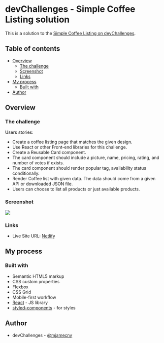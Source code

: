 # devChallenges - Simple Coffee Listing solution

This is a solution to the [Simple Coffee Listing on devChallenges](https://devchallenges.io/challenge/45).

## Table of contents

- [Overview](#overview)
  - [The challenge](#the-challenge)
  - [Screenshot](#screenshot)
  - [Links](#links)
- [My process](#my-process)
  - [Built with](#built-with)
- [Author](#author)

## Overview

### The challenge

Users stories:

- Create a coffee listing page that matches the given design.
- Use React or other Front-end libraries for this challenge.
- Create a Reusable Card component.
- The card component should include a picture, name, pricing, rating, and number of votes if exists.
- The card component should render popular tag, availability status conditionally.
- Render Coffee list with given data. The data should come from a given API or downloaded JSON file.
- Users can choose to list all products or just available products.

### Screenshot

![](https://i.imgur.com/X76xE89.png)

### Links

- Live Site URL: [Netlify](https://devch-simple-coffee-listings.netlify.app/)

## My process

### Built with

- Semantic HTML5 markup
- CSS custom properties
- Flexbox
- CSS Grid
- Mobile-first workflow
- [React](https://reactjs.org/) - JS library
- [styled-components](https://tailwindcss.com/) - for styles

## Author

- devChallenges - [@mjamecny](https://devchallenges.io/profile/15f809fc-6328-482b-aa4f-42822daad915)
